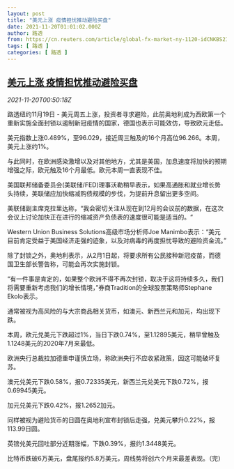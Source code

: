 ```yaml
---
layout: post
title: "美元上涨 疫情担忧推动避险买盘"
date: 2021-11-20T01:01:02.000Z
author: 路透
from: https://cn.reuters.com/article/global-fx-market-ny-1120-idCNKBS2I5010
tags: [ 路透 ]
categories: [ 路透 ]
---
```

<!--1637370062000-->
[美元上涨 疫情担忧推动避险买盘](https://cn.reuters.com/article/global-fx-market-ny-1120-idCNKBS2I5010)
------

<div>
<div><i>2021-11-20T00:50:18Z</i></div><p>路透纽约11月19日 - 美元周五上涨，投资者寻求避险，此前奥地利成为西欧第一个重新实施全面封锁以遏制新冠疫情的国家，德国也表示可能效仿，导致欧元走低。</p><p>美元指数上涨0.489%，至96.029，接近周三触及的16个月高位96.266。本周，美元上涨约1%。</p><p>与此同时，在欧洲感染激增以及对其他地方，尤其是美国，加息速度将加快的预期增强之际，欧元触及16个月最低。欧元本周一直表现不佳。</p><p>美国联邦储备委员会(美联储/FED)理事沃勒稍早表示，如果高通胀和就业增长势头持续，美联储应加快缩减购债规模的步伐，为提前升息留出更多空间。</p><p>美联储副主席克拉里达称，“我会密切关注从现在到12月的会议前的数据，在这次会议上讨论加快正在进行的缩减资产负债表的速度很可能是适当的。“</p><p>Western Union Business Solutions高级市场分析师Joe Manimbo表示：“美元目前肯定受益于美国经济走强的迹象，以及对病毒的再度担忧导致的避险资金流。”</p><p>除了封锁之外，奥地利表示，从2月1日起，将要求所有公民接种新冠疫苗，而德国卫生部长警告称，可能会再次实施封锁。</p><p>“有一件事是肯定的，如果整个欧洲不得不再次封锁，取决于这将持续多久，我们将需要重新考虑我们的增长情境，”券商Tradition的全球股票策略师Stephane Ekolo表示。</p><p>通常被视为高风险的与大宗商品相关货币，如澳元、新西兰元和加元，均出现下跌。</p><p>本周，欧元兑美元下跌超过1%，当日下跌0.74%，至1.12895美元，稍早曾触及1.1248美元的2020年7月来最低。</p><p>欧洲央行总裁拉加德重申谨慎立场，称欧洲央行不应收紧政策，因这可能破坏复苏。</p><p>澳元兑美元下跌0.58%，报0.72335美元，新西兰元兑美元下跌0.72%，报0.69945美元。</p><p>加元兑美元下跌0.42%，报1.2652加元。</p><p>同样被视为避险货币的日圆在奥地利宣布封锁后走强，兑美元攀升0.22%，报113.99日圆。</p><p>英镑兑美元回吐部分近期涨幅，下跌0.39%，报约1.3448美元。</p><p>比特币跌破6万美元，盘尾报约5.8万美元，周线势将创六个月来最差表现。（完）</p>
</div>
